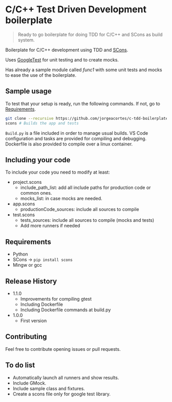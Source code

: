 # C/C++ Test Driven Development boilerplate
> Ready to go boilerplate for doing TDD for C/C++ and SCons as build system.

Boilerplate for C/C++ development using TDD and [SCons](https://github.com/SCons/scons).

Uses [GoogleTest](https://github.com/google/googletest/) for unit testing and to create mocks.

Has already a sample module called _func1_ with some unit tests and mocks to ease the use of the boilerplate.

## Sample usage

To test that your setup is ready, run the following commands. If not, go to [Requirements](#requirements).

```sh
git clone --recursive https://github.com/jorgeacortes/c-tdd-boilerplate
scons # Builds the app and tests
```

`Build.py` is a file included in order to manage usual builds.
VS Code configuration and tasks are provided for compiling and debugging.
Dockerfile is also provided to compile over a linux container.

## Including your code

To include your code you need to modify at least:

* project.scons
  * include_path_list: add all include paths for production code or common ones.
  * mocks_list: in case mocks are needed.
* app.scons
  * productionCode_sources: include all sources to compile
* test.scons
  * tests_sources: include all sources to compile (mocks and tests)
  * Add more runners if needed

## Requirements

* Python
* SCons -> `pip install scons`
* Mingw or gcc

## Release History

* 1.1.0
    * Improvements for compiling gtest
    * Including Dockerfile
    * Including Dockerfile commands at build.py
* 1.0.0
    * First version

## Contributing

Feel free to contribute opening issues or pull requests.

## To do list

* Automatically launch all runners and show results.
* Include GMock.
* Include sample class and fixtures.
* Create a scons file only for google test library.

